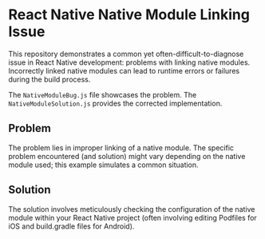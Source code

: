 # React Native Native Module Linking Issue

This repository demonstrates a common yet often-difficult-to-diagnose issue in React Native development: problems with linking native modules.  Incorrectly linked native modules can lead to runtime errors or failures during the build process.

The `NativeModuleBug.js` file showcases the problem.  The `NativeModuleSolution.js` provides the corrected implementation.

## Problem
The problem lies in improper linking of a native module. The specific problem encountered (and solution) might vary depending on the native module used; this example simulates a common situation.

## Solution
The solution involves meticulously checking the configuration of the native module within your React Native project (often involving editing Podfiles for iOS and build.gradle files for Android).